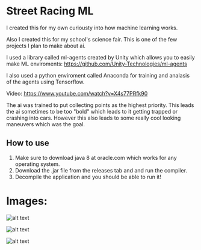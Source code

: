 # Street Racing ML
I created this for my own curiousty into how machine learning works.

Also I created this for my school's science fair. This is one of the few projects I plan to make about ai.

I used a library called ml-agents created by Unity which allows you to easily make ML enviroments: https://github.com/Unity-Technologies/ml-agents

I also used a python enviroment called Anaconda for training and analasis of the agents using Tensorflow.

Video: https://www.youtube.com/watch?v=X4s77PRfk90

The ai was trained to put collecting points as the highest priority. This leads the ai sometimes to be too "bold" which leads to it getting trapped or crashing into cars. However this also leads to some really cool looking maneuvers which was the goal.

##  How to use
1. Make sure to download java 8 at oracle.com which works for any operating system.
2. Download the .jar file from the releases tab and and run the compiler.
3. Decompile the application and you should be able to run it!

# Images:
![alt text](https://github.com/sw1pe/Street-Racing-ML/blob/master/Images/Capture.JPG)

![alt text](https://github.com/sw1pe/Street-Racing-ML/blob/master/Images/Capture1.JPG)

![alt text](https://github.com/sw1pe/Street-Racing-ML/blob/master/Images/Capture2.JPG)

